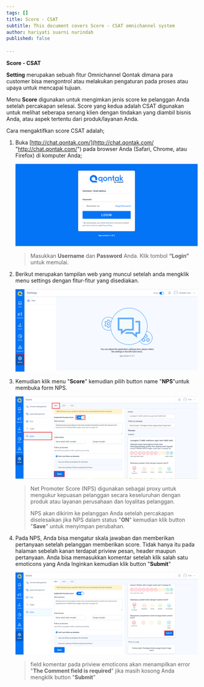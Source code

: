 ```yaml
---
tags: []
title: Score - CSAT
subtitle: This document covers Score - CSAT omnichannel system
author: hariyati suarni nurindah
published: false

---
```

**Score - CSAT**

**Setting** merupakan sebuah fitur Omnichannel Qontak dimana para customer bisa mengontrol atau melakukan pengaturan pada proses atau upaya untuk mencapai tujuan.

Menu **Score** digunakan untuk mengimkan jenis score ke pelanggan Anda setelah percakapan selesai. Score yang kedua adalah CSAT digunakan untuk melihat seberapa senang klien dengan tindakan yang diambil bisnis Anda, atau aspek tertentu dari produk/layanan Anda.

Cara mengaktifkan score CSAT adalah;

1. Buka [http://chat.qontak.com/](http://chat.qontak.com/ "http://chat.qontak.com/") pada browser Anda (Safari, Chrome, atau Firefox) di komputer Anda;

   ![](/uploads/login-qontak-c.png)

   > Masukkan **Username** dan **Password** Anda. Klik tombol **“Login”** untuk memulai.
2. Berikut merupakan tampilan web yang muncul setelah anda mengklik menu settings dengan fitur-fitur yang disediakan.

   ![](/uploads/setting.PNG)
3. Kemudian klik menu "**Score**" kemudian pilih button name "**NPS**"untuk membuka form NPS.

   ![](/uploads/nps.PNG)

   > Net Promoter Score (NPS) digunakan sebagai proxy untuk mengukur kepuasan pelanggan secara keseluruhan dengan produk atau layanan perusahaan dan loyalitas pelanggan.
   >
   > NPS akan dikirim ke pelanggan Anda setelah percakapan diselesaikan jika NPS dalam status "**ON**" kemudian klik button "**Save**" untuk menyimpan perubahan.
4. Pada NPS, Anda bisa mengatur skala jawaban dan memberikan pertanyaan setelah pelanggan memberikan score. Tidak hanya itu pada halaman sebelah kanan terdapat priview pesan, header maupun pertanyaan. Anda bisa memasukkan komentar setelah klik salah satu emoticons yang Anda Inginkan kemudian klik button "**Submit**"

   ![](/uploads/nps1.PNG)

   > field komentar pada priview emoticons akan menampilkan error "**The Comment field is required**" jika masih kosong Anda mengklik button "**Submit**"